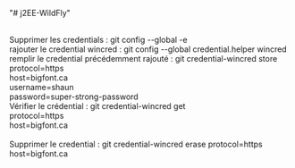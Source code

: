 "# j2EE-WildFly" 

<br>
Supprimer les credentials : git config --global -e
<br>
rajouter le credential wincred : git config --global credential.helper wincred
<br>
remplir le credential précédemment rajouté : git credential-wincred store 
<br>
protocol=https
<br>
host=bigfont.ca
<br>
username=shaun
<br>
password=super-strong-password
<br>
Vérifier le crédential : 
git credential-wincred get <br>
protocol=https <br>
host=bigfont.ca <br>

<br>
Supprimer le credential : 
git credential-wincred erase
protocol=https
host=bigfont.ca

 